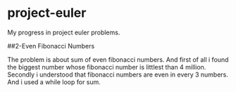 # project-euler
My progress in project euler problems.

##2-Even Fibonacci Numbers

The problem is about sum of even fibonacci numbers. 
And first of all i found the biggest number whose fibonacci number is littlest than 4 million.
Secondly i understood that fibonacci numbers are even in every 3 numbers.
And i used a while loop for sum.
